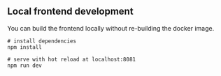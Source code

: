 ## Local frontend development

You can build the frontend locally without re-building the docker image.

```shell
# install dependencies
npm install

# serve with hot reload at localhost:8081
npm run dev
```